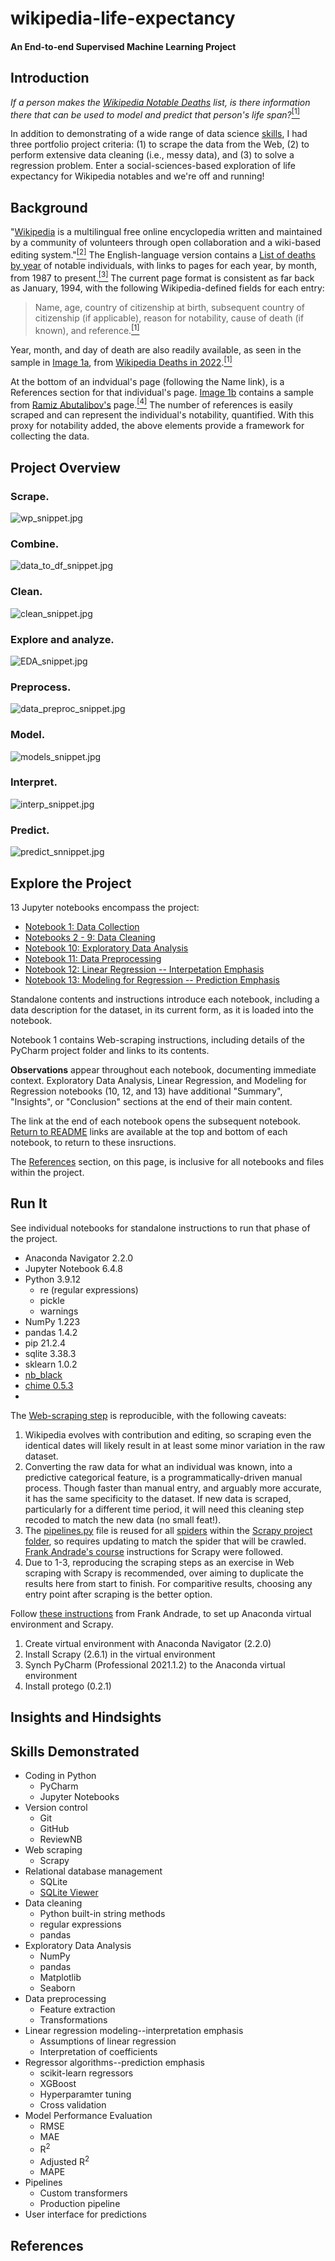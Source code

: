 # wikipedia-life-expectancy
#### An End-to-end Supervised Machine Learning Project




## Introduction
*If a person makes the [Wikipedia Notable Deaths](https://en.wikipedia.org/wiki/Deaths_in_2022) list, is there information there that can be used to model and predict that person's life span?*[<sup>[1]</sup>](#ref1)

In addition to demonstrating of a wide range of data science [skills](#skills), I had three portfolio project criteria: (1) to scrape the data from the Web, (2) to perform extensive data cleaning (i.e., messy data), and (3) to solve a regression problem.  Enter a social-sciences-based exploration of life expectancy for Wikipedia notables and we're off and running!


## Background
"[Wikipedia](https://en.wikipedia.org/wiki/Wikipedia) is a multilingual free online encyclopedia written and maintained by a community of volunteers through open collaboration and a wiki-based editing system."[<sup>[2]</sup>](#ref2)  The English-language version contains a [List of deaths by year](https://en.wikipedia.org/wiki/Lists_of_deaths_by_year) of notable individuals, with links to pages for each year, by month, from 1987 to present.[<sup>[3]</sup>](#ref3)  The current page format is consistent as far back as January, 1994, with the following Wikipedia-defined fields for each entry:
> Name, age, country of citizenship at birth, subsequent country of citizenship (if applicable), reason for notability, cause of death (if known), and reference.[<sup>[1]</sup>](#ref1)  
> 
Year, month, and day of death are also readily available, as seen in the sample in [Image 1a](#img1a), from [Wikipedia Deaths in 2022](https://en.wikipedia.org/wiki/Deaths_in_2022).[<sup>[1]</sup>](#ref1)


At the bottom of an indvidual's page (following the Name link), is a References section for that individual's page.  [Image 1b](#img1b) contains a sample from [Ramiz Abutalibov's](https://en.wikipedia.org/wiki/Ramiz_Abutalibov) page.[<sup>[4]</sup>](#ref4)
The number of references is easily scraped and can represent the individual's notability, quantified.  With this proxy for notability added, the above elements provide a framework for collecting the data.

## Project Overview
### Scrape.
<a id=img1a a></a>
<a id=img1b a></a>
![wp_snippet.jpg](wp_snippet.jpg)
### Combine.
![data_to_df_snippet.jpg](data_to_df_snippet.jpg)
### Clean.
![clean_snippet.jpg](clean_snippet.jpg)
### Explore and analyze.
![EDA_snippet.jpg](EDA_snippet.jpg)
### Preprocess.
![data_preproc_snippet.jpg](data_preproc_snippet.jpg)
### Model.  
![models_snippet.jpg](models_snippet.jpg)
### Interpret.
![interp_snippet.jpg](interp_snippet.jpg)
### Predict.
![predict_snnippet.jpg](predict_snippet.jpg)
  
  
<a id=#read a></a>
## Explore the Project
13 Jupyter notebooks encompass the project:
- [Notebook 1: Data Collection](https://github.com/teresahanak/wikipedia-life-expectancy/blob/main/wp_life_expect_data_collect_thanak_2022_06_10.ipynb)
- [Notebooks 2 - 9: Data Cleaning](https://github.com/teresahanak/wikipedia-life-expectancy/blob/main/wp_life_expect_data_clean1_thanak_2022_06_13.ipynb)
- [Notebook 10: Exploratory Data Analysis](https://github.com/teresahanak/wikipedia-life-expectancy/blob/main/wp_life_expect_EDA_thanak_2022_09_30.ipynb)
- [Notebook 11: Data Preprocessing](https://github.com/teresahanak/wikipedia-life-expectancy/blob/main/wp_life_expect_data_preproc_thanak_2022_10_06.ipynb)
- [Notebook 12: Linear Regression -- Interpetation Emphasis](https://github.com/teresahanak/wikipedia-life-expectancy/blob/main/wp_life_expect_olsmodel_thanak_2022_10_9.ipynb)
- [Notebook 13: Modeling for Regression -- Prediction Emphasis](http://localhost:8888/notebooks/anaconda3/envs/wikipedia-life-expectancy/wp_life_expect_models_thanak_2022_10_14.ipynb)  

Standalone contents and instructions introduce each notebook, including a data description for the dataset, in its current form, as it is loaded into the notebook. 

Notebook 1 contains Web-scraping instructions, including details of the PyCharm project folder and links to its contents.  

**Observations** appear throughout each notebook, documenting immediate context.  Exploratory Data Analysis, Linear Regression, and Modeling for Regression notebooks (10, 12, and 13) have additional "Summary", "Insights", or "Conclusion" sections at the end of their main content.

The link at the end of each notebook opens the subsequent notebook.  [Return to README](https://github.com/teresahanak/wikipedia-life-expectancy#read-the-project) links are available at the top and bottom of each notebook, to return to these insructions.  

The [References](https://github.com/teresahanak/wikipedia-life-expectancy/blob/main/README.md#references) section, on this page, is inclusive for all notebooks and files within the project.

## Run It
See individual notebooks for standalone instructions to run that phase of the project.
  - Anaconda Navigator 2.2.0
  - Jupyter Notebook 6.4.8
  - Python 3.9.12
      - re (regular expressions)
      - pickle
      - warnings
  - NumPy 1.223
  - pandas 1.4.2
  - pip 21.2.4
  - sqlite 3.38.3
  - sklearn 1.0.2
  - [nb_black](https://pypi.org/project/nb-black/)
  - [chime 0.5.3](https://pypi.org/project/chime/)
  - 



The [Web-scraping step](https://github.com/teresahanak/wikipedia-life-expectancy/blob/main/wp_life_expect_data_collect_thanak_2022_06_10.ipynb) is reproducible, with the following caveats:
1. Wikipedia evolves with contribution and editing, so scraping even the identical dates will likely result in at least some minor variation in the raw dataset.
2. Converting the raw data for what an individual was known, into a predictive categorical feature, is a programmatically-driven manual process.  Though faster than manual entry, and arguably more accurate, it has the same specificity to the dataset.  If new data is scraped, particularly for a different time period, it will need this cleaning step recoded to match the new data (no small feat!).
3. The [pipelines.py](https://github.com/teresahanak/wikipedia-life-expectancy/blob/main/wikipedia_life_expectancy/pipelines.py) file is reused for all [spiders](https://github.com/teresahanak/wikipedia-life-expectancy/tree/main/wikipedia_life_expectancy/spiders) within the [Scrapy project folder](https://github.com/teresahanak/wikipedia-life-expectancy/tree/main/wikipedia_life_expectancy), so requires updating to match the spider that will be crawled.  [Frank Andrade's course](https://www.udemy.com/share/1050RC3@hQ2ccLlpcvivy0WcwxoyY-pTDZW1ATRujXa3_csxIPkk6f4MV3Ogh20gLzy_BSAf/) instructions for Scrapy were followed.
4. Due to 1-3, reproducing the scraping steps as an exercise in Web scraping with Scrapy is recommended, over aiming to duplicate the results here from start to finish.  For comparitive results, choosing any entry point after scraping is the better option.

Follow [these instructions](https://www.youtube.com/watch?v=ooNngLWhTC4) from Frank Andrade, to set up Anaconda virtual environment and Scrapy.
1. Create virtual environment with Anaconda Navigator (2.2.0)
2. Install Scrapy (2.6.1) in the virtual environment
3. Synch PyCharm (Professional 2021.1.2) to the Anaconda virtual environment
4. Install protego (0.2.1)



## Insights and Hindsights

<a id=skills a></a>
## Skills Demonstrated
- Coding in Python
    - PyCharm
    - Jupyter Notebooks
- Version control
    - Git
    - GitHub
    - ReviewNB
- Web scraping
    - Scrapy
- Relational database management
    - SQLite
    - [SQLite Viewer](https://inloop.github.io/sqlite-viewer/)
- Data cleaning
    - Python built-in string methods
    - regular expressions
    - pandas
- Exploratory Data Analysis
    - NumPy
    - pandas
    - Matplotlib
    - Seaborn
- Data preprocessing
    - Feature extraction
    - Transformations
- Linear regression modeling--interpretation emphasis
    - Assumptions of linear regression
    - Interpretation of coefficients
- Regressor algorithms--prediction emphasis
    - scikit-learn regressors
    - XGBoost
    - Hyperparamter tuning
    - Cross validation
- Model Performance Evaluation
    - RMSE
    - MAE
    - R<sup>2</sup>
    - Adjusted R<sup>2</sup>
    - MAPE
- Pipelines
    - Custom transformers
    - Production pipeline
- User interface for predictions




## References

